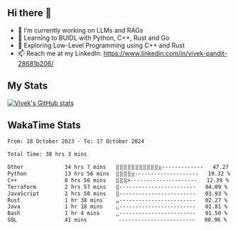 ## Hi there 👋

- 🔭 I’m currently working on LLMs and RAGs
- 🌱 Learning to BUIDL with Python, C++, Rust and Go 
- 🤔 Exploring Low-Level Programming using C++ and Rust 
- 📫 Reach me at my LinkedIn: https://www.linkedin.com/in/vivek-pandit-28681b206/

## My Stats
[![Vivek's GitHub stats](https://github-readme-stats.vercel.app/api?username=ipanditi&show_icons=true&theme=dark)](https://ipanditi.github.io/)

## WakaTime Stats
<!--START_SECTION:waka-->

```txt
From: 18 October 2023 - To: 17 October 2024

Total Time: 38 hrs 3 mins

Other             34 hrs 7 mins   ⣿⣿⣿⣿⣿⣿⣿⣿⣿⣿⣿⣶-------------   47.27 %
Python            13 hrs 56 mins  ⣿⣿⣿⣿⣶--------------------   19.32 %
C++               8 hrs 56 mins   ⣿⣿⣿>---------------------   12.39 %
Terraform         2 hrs 57 mins   ⣿------------------------   04.09 %
JavaScript        2 hrs 50 mins   ⣿------------------------   03.93 %
Rust              1 hr 38 mins    ⣤------------------------   02.27 %
Java              1 hr 18 mins    ⣄------------------------   01.81 %
Bash              1 hr 4 mins     ⣀------------------------   01.50 %
SQL               41 mins          ------------------------   00.96 %
```

<!--END_SECTION:waka-->


